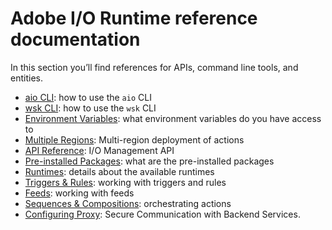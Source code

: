 # Adobe I/O Runtime reference documentation

In this section you&rsquo;ll find references for APIs, command line tools, and entities.

* [aio CLI](cli-use.md): how to use the `aio` CLI
* [wsk CLI](wsk-use.md): how to use the `wsk` CLI
* [Environment Variables](environment-variables.md): what environment variables do you have access to
* [Multiple Regions](multiple-regions.md): Multi-region deployment of actions
* [API Reference](api-ref.md): I/O Management API
* [Pre-installed Packages](prepackages.md): what are the pre-installed packages
* [Runtimes](runtimes.md): details about the available runtimes
* [Triggers & Rules](triggersrules.md): working with triggers and rules
* [Feeds](feeds.md): working with feeds
* [Sequences & Compositions](sequences-compositions.md): orchestrating actions
* [Configuring Proxy](configuringproxy.md): Secure Communication with Backend Services.


